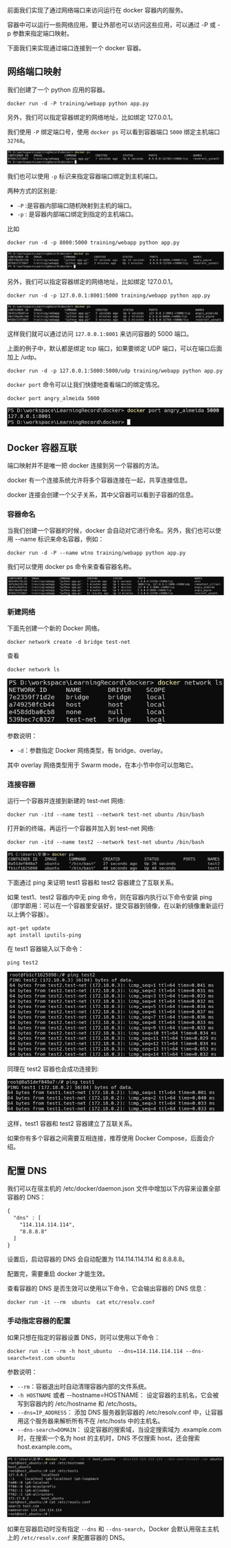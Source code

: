前面我们实现了通过网络端口来访问运行在 docker 容器内的服务。

容器中可以运行一些网络应用，要让外部也可以访问这些应用，可以通过 -P 或 -p 参数来指定端口映射。

下面我们来实现通过端口连接到一个 docker 容器。

## 网络端口映射
我们创建了一个 python 应用的容器。

    docker run -d -P training/webapp python app.py

另外，我们可以指定容器绑定的网络地址，比如绑定 127.0.0.1。

我们使用 `-P` 绑定端口号，使用 `docker ps` 可以看到容器端口 `5000` 绑定主机端口 `32768`。

![image](./img/04_01.png)

我们也可以使用 `-p` 标识来指定容器端口绑定到主机端口。

两种方式的区别是:
- `-P` :是容器内部端口随机映射到主机的端口。
- `-p` : 是容器内部端口绑定到指定的主机端口。


比如

    docker run -d -p 8000:5000 training/webapp python app.py

![image](./img/04_02.png)

另外，我们可以指定容器绑定的网络地址，比如绑定 127.0.0.1。

    docker run -d -p 127.0.0.1:8001:5000 training/webapp python app.py

![image](./img/04_03.png)

这样我们就可以通过访问 `127.0.0.1:8001` 来访问容器的 5000 端口。

上面的例子中，默认都是绑定 tcp 端口，如果要绑定 UDP 端口，可以在端口后面加上 /udp。

    docker run -d -p 127.0.0.1:5000:5000/udp training/webapp python app.py

`docker port` 命令可以让我们快捷地查看端口的绑定情况。

    docker port angry_almeida 5000

![image](./img/04_04.png)

## Docker 容器互联
端口映射并不是唯一把 docker 连接到另一个容器的方法。

docker 有一个连接系统允许将多个容器连接在一起，共享连接信息。

docker 连接会创建一个父子关系，其中父容器可以看到子容器的信息。

### 容器命名
当我们创建一个容器的时候，docker 会自动对它进行命名。另外，我们也可以使用 --name 标识来命名容器，例如：

    docker run -d -P --name wtno training/webapp python app.py

我们可以使用 docker ps 命令来查看容器名称。

![image](./img/04_05.png)

### 新建网络
下面先创建一个新的 Docker 网络。

    docker network create -d bridge test-net

查看

    docker network ls

![image](./img/04_06.png)

参数说明：

- `-d`：参数指定 Docker 网络类型，有 bridge、overlay。

其中 overlay 网络类型用于 Swarm mode，在本小节中你可以忽略它。

### 连接容器
运行一个容器并连接到新建的 test-net 网络:

    docker run -itd --name test1 --network test-net ubuntu /bin/bash

打开新的终端，再运行一个容器并加入到 test-net 网络:

    docker run -itd --name test2 --network test-net ubuntu /bin/bash

![image](./img/04_07.png)

下面通过 ping 来证明 test1 容器和 test2 容器建立了互联关系。

如果 test1、test2 容器内中无 ping 命令，则在容器内执行以下命令安装 ping（即学即用：可以在一个容器里安装好，提交容器到镜像，在以新的镜像重新运行以上俩个容器）。

    apt-get update
    apt install iputils-ping

在 test1 容器输入以下命令：

    ping test2

![image](./img/04_08.png)

同理在 test2 容器也会成功连接到:

![image](./img/04_09.png)

这样，test1 容器和 test2 容器建立了互联关系。

如果你有多个容器之间需要互相连接，推荐使用 Docker Compose，后面会介绍。

## 配置 DNS
我们可以在宿主机的 /etc/docker/daemon.json 文件中增加以下内容来设置全部容器的 DNS：

    {
      "dns" : [
        "114.114.114.114",
        "8.8.8.8"
      ]
    }

设置后，启动容器的 DNS 会自动配置为 114.114.114.114 和 8.8.8.8。

配置完，需要重启 docker 才能生效。

查看容器的 DNS 是否生效可以使用以下命令，它会输出容器的 DNS 信息：

    docker run -it --rm  ubuntu  cat etc/resolv.conf

### 手动指定容器的配置
如果只想在指定的容器设置 DNS，则可以使用以下命令：

    docker run -it --rm -h host_ubuntu  --dns=114.114.114.114 --dns-search=test.com ubuntu

参数说明：
- `--rm`：容器退出时自动清理容器内部的文件系统。
- `-h HOSTNAME` 或者 --hostname=HOSTNAME： 设定容器的主机名，它会被写到容器内的 /etc/hostname 和 /etc/hosts。
- `--dns=IP_ADDRESS`： 添加 DNS 服务器到容器的 /etc/resolv.conf 中，让容器用这个服务器来解析所有不在 /etc/hosts 中的主机名。
- `--dns-search=DOMAIN`： 设定容器的搜索域，当设定搜索域为 .example.com 时，在搜索一个名为 host 的主机时，DNS 不仅搜索 host，还会搜索 host.example.com。

![image](./img/04_10.png)

如果在容器启动时没有指定 `--dns` 和 `--dns-search`，Docker 会默认用宿主主机上的 `/etc/resolv.conf` 来配置容器的 DNS。





